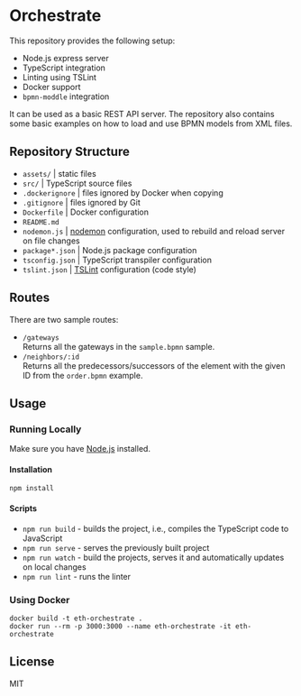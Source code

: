 # Orchestrate

This repository provides the following setup:

- Node.js express server
- TypeScript integration
- Linting using TSLint
- Docker support
- `bpmn-moddle` integration

It can be used as a basic REST API server.
The repository also contains some basic examples on how to load and use BPMN models from XML files.

## Repository Structure

- `assets/` | static files
- `src/` | TypeScript source files
- `.dockerignore` | files ignored by Docker when copying
- `.gitignore` | files ignored by Git
- `Dockerfile` | Docker configuration
- `README.md`
- `nodemon.js` | [nodemon](https://nodemon.io/) configuration, used to rebuild and reload server on file changes
- `package*.json` | Node.js package configuration
- `tsconfig.json` | TypeScript transpiler configuration
- `tslint.json` | [TSLint](https://github.com/palantir/tslint) configuration (code style)

## Routes

There are two sample routes:

- `/gateways`  
  Returns all the gateways in the `sample.bpmn` sample.
- `/neighbors/:id`  
  Returns all the predecessors/successors of the element with the given ID from the `order.bpmn` example.

## Usage

### Running Locally

Make sure you have [Node.js](https://nodejs.org/en/download/) installed.

#### Installation

```
npm install
```

#### Scripts

- `npm run build` - builds the project, i.e., compiles the TypeScript code to JavaScript
- `npm run serve` - serves the previously built project
- `npm run watch` - build the projects, serves it and automatically updates on local changes
- `npm run lint` - runs the linter

### Using Docker

```
docker build -t eth-orchestrate .
docker run --rm -p 3000:3000 --name eth-orchestrate -it eth-orchestrate
```

## License

MIT
